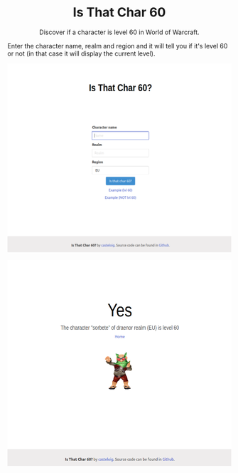 <h1 align="center">
  Is That Char 60
</h1>
<p align="center">Discover if a character is level 60 in World of Warcraft.</p>

Enter the character name, realm and region and it will tell you if it's level 60 or not (in that case it will display the current level).

![home](https://github.com/casteloig/is-that-char-60/blob/master/src/images/home.png?raw=true)

![ie yes](https://github.com/casteloig/is-that-char-60/blob/master/src/images/yes.png?raw=true)